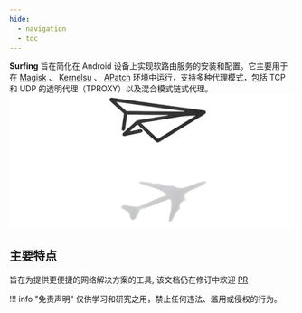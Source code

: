 ```yaml
---
hide:
  - navigation
  - toc
---
```

**Surfing** 旨在简化在 Android 设备上实现软路由服务的安装和配置。它主要用于在 [Magisk](https://github.com/topjohnwu/Magisk) 、 [Kernelsu](https://github.com/tiann/KernelSU) 、 [APatch](https://github.com/bmax121/APatch)  环境中运行，支持多种代理模式，包括 TCP 和 UDP 的透明代理（TPROXY）以及混合模式链式代理。  
![Tips](assets/TP.png)  

## 主要特点
旨在为提供更便捷的网络解决方案的工具, 该文档仍在修订中欢迎 [PR]()

!!! info "免责声明"
    仅供学习和研究之用，禁止任何违法、滥用或侵权的行为。